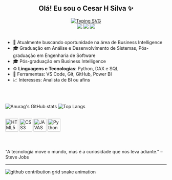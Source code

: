 <h2 align="center"><strong>Olá! Eu sou o Cesar H Silva ✨</strong></h2>

<div align="center">
  <a href="https://git.io/typing-svg">
    <img src="https://readme-typing-svg.demolab.com?font=Fira+Code&weight=500&size=22&pause=1000&color=FF00F6&center=true&vCenter=true&random=false&width=524&lines=%E2%8A%B9+Smelly+Cat+(para os íntimos)+%CB%99%E1%B5%95%CB%99+%E2%8A%B9+" alt="Typing SVG">
  </a>
</div>

<div align="center">
  <a href="https://www.instagram.com/cesar.h.dasilva/" target="_blank"><img src="https://img.shields.io/badge/Instagram-E4405F?style=for-the-badge&logo=instagram&logoColor=white" target="_blank"></a>
  <a href="" target="_blank"><img src="https://img.shields.io/badge/LinkedIn-0077B5?style=for-the-badge&logo=linkedin&logoColor=white" target="_blank"></a>
  <a href="" target="_blank"><img src="https://img.shields.io/badge/Gmail-D14836?style=for-the-badge&logo=gmail&logoColor=white" target="_blank"></a>
</div>
<br>

- 💼 Atualmente buscando oportunidade na área de Business Intelligence
- 🎓 Graduação em Análise e Desenvolvimento de Sistemas, Pós-graduação em Engenharia de Software
- 🎓 Pós-graduação em Business Intelligence
- ⚙️ **Linguagens e Tecnologias**: Python, DAX e SQL
- 🔧 Ferramentas: VS Code, Git, GitHub, Power BI
- 📈 Interesses: Analista de BI ou afins
  
##  
<br>

![Anurag's GitHub stats](https://github-readme-stats.vercel.app/api?username=devcesarhsilva&show_icons=true&theme=tokyonight&locale=pt-br)
![Top Langs](https://github-readme-stats.vercel.app/api/top-langs/?username=devcesarhsilva&layout=compact)

## 

<div>
  <img src="https://cdn.jsdelivr.net/gh/devicons/devicon@latest/icons/html5/html5-original-wordmark.svg" alt="HTML5" width="40" height="40"/>
  <img src="https://cdn.jsdelivr.net/gh/devicons/devicon@latest/icons/css3/css3-original-wordmark.svg" alt="CSS3" width="40" height="40"/>
  <img src="https://cdn.jsdelivr.net/gh/devicons/devicon@latest/icons/javascript/javascript-original.svg" alt="JAVASCRIPT" width="40" height="40"/>
  <img src="https://cdn.jsdelivr.net/gh/devicons/devicon@latest/icons/python/python-original.svg" alt="Python" width="40" height="40"/>
 
 
</div>
<br><br><br>
 "A tecnologia move o mundo, mas é a curiosidade que nos leva adiante." – Steve Jobs 

 <hr>

<picture align="center">
  <source media="(prefers-color-scheme: dark)" srcset="https://raw.githubusercontent.com/seu-usuario/seu-usuario/output/github-contribution-grid-snake-dark.svg">
  <source media="(prefers-color-scheme: light)" srcset="https://raw.githubusercontent.com/seu-usuario/seu-usuario/output/github-contribution-grid-snake-dark.svg">
  <img align="center" alt="github contribution grid snake animation" src="https://raw.githubusercontent.com/seu-usuario/seu-usuario/output/github-contribution-grid-snake.svg">
</picture>
